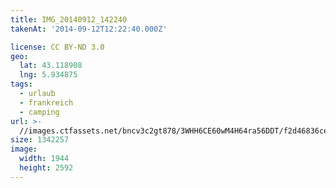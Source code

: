 ```yaml
---
title: IMG_20140912_142240
takenAt: '2014-09-12T12:22:40.000Z'

license: CC BY-ND 3.0
geo:
  lat: 43.118908
  lng: 5.934875
tags:
  - urlaub
  - frankreich
  - camping
url: >-
  //images.ctfassets.net/bncv3c2gt878/3WHH6CE60wM4H64ra56DDT/f2d46836ce95fea32acefe9c65717e6a/img_20140912_142240_28031169660_o
size: 1342257
image:
  width: 1944
  height: 2592
---
```

